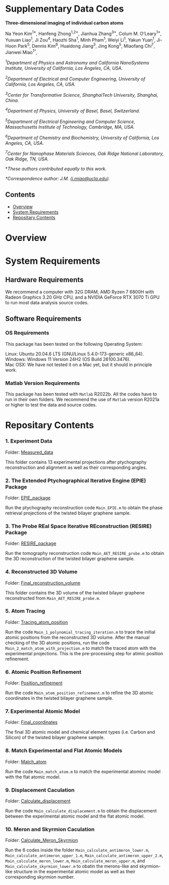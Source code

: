 # Supplementary Data Codes

**Three-dimensional imaging of individual carbon atoms**

Na Yeon Kim<sup>1*</sup>, Hanfeng Zhong<sup>1,2*</sup>, Jianhua Zhang<sup>3*</sup>, Colum M. O’Leary<sup>1*</sup>, Yuxuan Liao<sup>1</sup>, Ji Zou<sup>4</sup>, Haozhi Sha<sup>1</sup>, Minh Pham<sup>1</sup>, Weiyi Li<sup>1</sup>, Yakun Yuan<sup>1</sup>, Ji-Hoon Park<sup>5</sup>, Dennis Kim<sup>6</sup>, Huaidong Jiang<sup>3</sup>, Jing Kong<sup>5</sup>, Miaofang Chi<sup>7</sup>, Jianwei Miao<sup>1†</sup>,   

*<sup>1</sup>Department of Physics and Astronomy and California NanoSystems Institute, University of California, Los Angeles, CA, USA.*

*<sup>2</sup>Department of Electrical and Computer Engineering, University of California, Los Angeles, CA, USA.*

*<sup>3</sup>Center for Transformative Science, ShanghaiTech University, Shanghai, China.*

*<sup>4</sup>Department of Physics, University of Basel, Basel, Switzerland.*

*<sup>5</sup>Department of Electrical Engineering and Computer Science, Massachusetts Institute of Technology, Cambridge, MA, USA.*

*<sup>6</sup>Department of Chemistry and Biochemistry, University of California, Los Angeles, CA, USA.*

*<sup>7</sup>Center for Nanophase Materials Sciences, Oak Ridge National Laboratory, Oak Ridge, TN, USA.*   

**These authors contributed equally to this work.*    

*†Correspondence author: J.M. (j.miao@ucla.edu).*     



## Contents

- [Overview](#overview)
- [System Requirements](#system-requirements)
- [Repositary Contents](#repositary-contents)
  
# Overview

# System Requirements

## Hardware Requirements

We recommend a computer with 32G DRAM, AMD Ryzen 7 6800H with Radeon Graphics 3.20 GHz CPU, and a NVIDIA GeForce RTX 3070 Ti GPU to run most data analysis source codes.

## Software Requirements

### OS Requirements

This package has been tested on the following Operating System:

Linux: Ubuntu 20.04.6 LTS (GNU/Linux 5.4.0-173-generic x86_64).   
Windows: Windows 11 Version 24H2 (OS Build 26100.3476).   
Mac OSX: We have not tested it on a Mac yet, but it should in principle work.   

### Matlab Version Requirements

This package has been tested with `Matlab` R2022b. All the codes have to run in their own folders. We recommend the use of `Matlab` version R2021a or higher to test the data and source codes.

# Repositary Contents

### 1. Experiment Data

Folder: [Measured_data](./1_Measured_data)

This folder contains 13 experimental projections after ptychography reconstruction and alignment as well as their corresponding angles.

### 2. The Extended Ptychographical Iterative Engine (EPIE) Package

Folder: [EPIE_package](./2_EPIE_package)

Run the ptychography reconstruction code `Main_EPIE.m` to obtain the phase retrieval projections of the twisted bilayer graphene sample.

### 3. The Probe REal Space Iterative REconstruction (RESIRE) Package

Folder: [RESIRE_package](./3_RESIRE_package)

Run the tomography reconstruction code `Main_AET_RESIRE_probe.m` to obtain the 3D reconstruction of the twisted bilayer graphene sample.

### 4. Reconstructed 3D Volume

Folder: [Final_reconstruction_volume](./4_Final_reconstruction_volume)

This folder contains the 3D volume of the twisted bilayer graphene reconstructed from `Main_AET_RESIRE_probe.m`.

### 5. Atom Tracing

Folder: [Tracing_atom_position](./5_Tracing_atom_position)

Run the code `Main_1_polynomial_tracing_iteration.m` to trace the initial atomic positions from the reconstructed 3D volume. After the manual checking of the 3D atomic positions, run the code `Main_2_match_atom_with_projection.m` to match the traced atom with the experimental projections. This is the pre-processing step for atimic position refinement.

### 6. Atomic Position Refinement

Folder: [Position_refinement](./6_Position_refinement)

Run the code `Main_atom_position_refinement.m` to refine the 3D atomic coordinates in the twisted bilayer graphene sample.

### 7. Experimental Atomic Model

Folder: [Final_coordinates](./7_Final_coordinates)

The final 3D atomic model and chemical element types (i.e. Carbon and Silicon) of the twisted bilayer graphene sample.

### 8. Match Experimental and Flat Atomic Models

Folder: [Match_atom](./8_Match_atom)

Run the code `Main_match_atom.m` to match the experimental atominc model with the flat atomic model.

### 9. Displacement Caculation

Folder: [Calculate_displacement](./9_Calculate_displacement)

Run the code `Main_calculate_displacement.m` to obtain the displacement between the experimental atomic model and the flat atomic model.

### 10. Meron and Skyrmion Caculation

Folder: [Calculate_Meron_Skyrmion](./10_Calculate_Meron_Skyrmion)

Run the 6 codes inside the folder `Main_calculate_antimeron_lower.m`,  `Main_calculate_antimeron_upper_1.m`,  `Main_calculate_antimeron_upper_2.m`, `Main_calculate_meron_lower.m`, `Main_calculate_meron_upper.m`, and  `Main_calculate_skyrmion_lower.m` to obatin the merons-like and skyrmion-like structure in the experimental atomic model as well as their corresponding skyrmion number.



